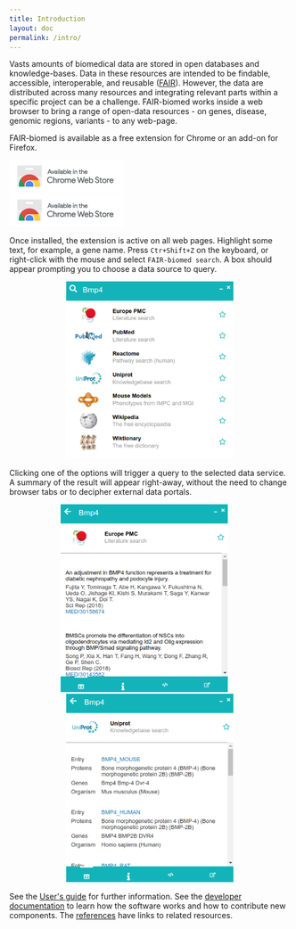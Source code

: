 ```yaml
---
title: Introduction
layout: doc
permalink: /intro/
---
```


Vasts amounts of biomedical data are stored in open databases and knowledge-bases. Data in these resources are intended to be findable, accessible, interoperable, and reusable ([FAIR](https://www.nature.com/articles/sdata201618">FAIR</a>)). However, the data are distributed across many resources and integrating relevant parts within a specific project can be a challenge. FAIR-biomed works inside a web browser to bring a range of open-data resources - on genes, disease, genomic regions, variants - to any web-page.

FAIR-biomed is available as a free extension for Chrome or an add-on for Firefox. 

<div class="container">
<div class="row">
<div class="col-sm-6">
<a href="https://chrome.google.com/webstore/detail/fair-biomed/kaacnnmpcdbebmkbcddpckgpgphhcdhn">
    <img class="center" src="../images/ChromeWebStore_Badge_v2_206x58.png">
</a>
</div>
<div class="col-sm-6">
<a href="https://chrome.google.com/webstore/detail/fair-biomed/kaacnnmpcdbebmkbcddpckgpgphhcdhn">
    <img class="center" src="../images/ChromeWebStore_Badge_v2_206x58.png">
</a>
</div>
</div>
</div>


<div class="clear mt-3"></div>

Once installed, the extension is active on all web pages. Highlight some text, for example, a gene name. Press `Ctr+Shift+Z` on the keyboard, or right-click with the mouse and select `FAIR-biomed search`. A box should appear prompting you to choose a data source to query. 

<p align="center">
<img src="/images/bmp4_list.png" width="300">
</p>

Clicking one of the options will trigger a query to the selected data service. A summary of the result will appear right-away, without the need to change browser tabs or to decipher external data portals.

<p align="center">
<img src="/images/bmp4_europepmc.png" width="300">
<img src="/images/spacer.png" width="16px">
<img src="/images/bmp4_uniprot.png" width="300">
</p>

<div class="clear mt-3"></div>

See the [User's guide](/guide/) for further information. See the [developer documentation](/documentation/) to learn how the software works and how to contribute new components. The [references](/references/) have links to related resources.
